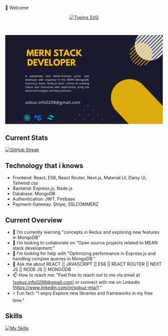 🚀 Welcome
<br>
<div align="center" >
<a href="https://git.io/typing-svg" >
 <img src="https://readme-typing-svg.demolab.com?font=Fira+Code&pause=1000&random=false&width=435&lines=Web+Developer;Front-End+Developer;React+Js+Developer;MERN+Stack+Developer" alt="Typing SVG" />
</a>
</div>
<br><br>

![Profile Banner](banner.jpg)

## Current Stats

[![GitHub Streak](https://github-readme-streak-stats.herokuapp.com?user=Sobuz-Mia&theme=gruvbox)](https://git.io/streak-stats)

## Technology that i knows

- Frontend: React, ES6, React Router, Next.js, Material Ui, Daisy Ui, Tailwind css
- Backend: Express.js, Node.js
- Database: MongoDB
- Authentication: JWT, Firebase
- Payment-Gateway: Stripe, SSLCOMMERZ

## Current Overview

- 🌱 I’m currently learning "concepts in Redux and exploring new features in MongoDB"
- 👯 I’m looking to collaborate on "Open source projects related to MEAN stack development."
- 🤔 I’m looking for help with "Optimizing performance in Express.js and handling complex queries in MongoDB."
- 💬 Ask me about REACT || JAVASCRIPT || ES6 || REACT ROUTER || NEXT JS || NODE JS || MONGODB
- 📫 How to reach me: "Feel free to reach out to me via email at [sobuz.info0298@gmail.com] or connect with me on LinkedIn [https://www.linkedin.com/in/sobuz-mia/]."
- ⚡ Fun fact: "I enjoy Explore new libraries and frameworks in my free time."

## Skills

[![My Skills](https://skillicons.dev/icons?i=react,js,mongodb,materialui,express,nodejs)](https://skillicons.dev)
